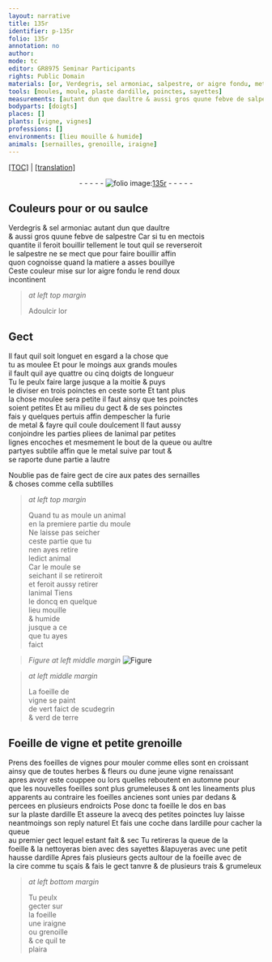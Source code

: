 ```yaml
---
layout: narrative
title: 135r
identifier: p-135r
folio: 135r
annotation: no
author:
mode: tc
editor: GR8975 Seminar Participants
rights: Public Domain
materials: [or, Verdegris, sel armoniac, salpestre, or aigre fondu, metal, cire, scudegrin, verd de terre, ardille]
tools: [moules, moule, plaste dardille, poinctes, sayettes]
measurements: [autant dun que daultre & aussi gros quune febve de salpestre, doigts]
bodyparts: [doigts]
places: []
plants: [vigne, vignes]
professions: []
environments: [lieu mouille & humide]
animals: [sernailles, grenoille, iraigne]
---
```


<p><a href="{{ site.baseurl }}/diplomatic/">[TOC]</a> | <a href="{{ site.baseurl }}/texts/p-135r_tl/" target="_blank">[translation]</a></p><div class="folio" align="center">- - - - - <a href="http://gallica.bnf.fr/ark:/12148/btv1b10500001g/f275.item.r=" target="_blank"><img src="https://cu-mkp.github.io/2017-workshop-edition/assets/photo-icon.png" alt="folio image: " style="display:inline-block; margin-bottom:-3px;"/>135r</a> - - - - - </div>  
  

## Couleurs pour <span class="m">or</span> ou saulce 

 
 <span class="m">Verdegris</span> & <span class="m">sel armoniac</span> <span class="ms">autant dun que daultre <br/> & aussi gros quune febve de <span class="m">salpestre</span></span> Car si tu en mectois <br/> quantite il feroit bouillir tellement le tout quil se reverseroit <br/> le <span class="m">salpestre</span> ne se mect que pour faire bouillir affin <br/> quon cognoisse quand la matiere a asses bouillye <br/> Ceste couleur mise sur l<span class="m">or aigre fondu</span> le rend doux <br/> incontinent 
 
> *at left top margin*
> 
> 
>   Adoulcir l<span class="m">or</span> 
 
 
  

## Gect 

 
 Il faut quil soit longuet en esgard a la chose que<br/> tu as moulee Et pour le moings aux grands <span class="tl">moules</span><br/> il fault quil aye quattre ou cinq <span class="ms"><span class="bp">doigts</span></span> de longueur <br/> Tu le peulx faire large jusque a la moitie & puys<br/> le diviser en trois poinctes en ceste sorte Et tant plus<br/> la chose moulee sera petite il faut ainsy que tes poinctes<br/> soient petites Et au milieu du gect & de ses poinctes<br/> fais y quelques pertuis affin dempescher la furie<br/> de <span class="m">metal</span> & fayre quil coule doulce<span class="exp">men</span>t Il faut aussy<br/> conjoindre les parties pliees de lanimal par petites<br/> lignes encoches et mesmement le bout de la queue ou aultre<br/> partyes subtile affin que le <span class="m">metal</span> suive par tout &<br/> se raporte dune partie a lautre
 
 Noublie pas de faire gect de <span class="m">cire</span> aux pates des <span class="al">sernailles</span><br/> & choses comme cella subtilles 
 
> *at left top margin*
> 
> 
>   Quand tu <span class="add">as</span> moule un animal<br/> en la premiere partie du <span class="tl">moule</span><br/> Ne laisse pas seicher<br/> ceste partie que tu<br/> nen ayes retire<br/> ledict animal<br/> Car le <span class="tl">moule</span> se<br/> seichant il se retireroit<br/> et feroit aussy retirer<br/> lanimal Tiens<br/> le doncq en quelque<br/> <span class="env">lieu mouille<br/> & humide</span><br/> jusque a ce<br/> que tu ayes<br/> faict
 
> *Figure*
> *at left middle margin*
> <a href="https://drive.google.com/open?id=0B9-oNrvWdlO5U3BqOGxwTHNPeVk" target="_blank"><img src="https://cu-mkp.github.io/GR8975-edition/assets/photo-icon.png" alt="Figure" style="display:inline-block; margin-bottom:-3px;"/></a>
 
> *at left middle margin*
> 
> 
>   La foeille de<br/> <span class="pa">vigne</span> se paint<br/> de vert faict de <span class="m">scudegri<span class="exp">n</span></span><br/> & <span class="m">verd de terre</span>
 
 
  

## Foeille de <span class="pa">vigne</span> et petite <span class="al">grenoille</span>

 
 P<span class="exp">rens</span> des foeilles de <span class="pa">vignes</span> pour mouler co<span class="exp">mm</span>e elles sont en croissant<br/> ainsy que de toutes herbes & fleurs ou dune jeune <span class="pa">vigne</span> renaissant<br/> apres avoyr este couppee ou lors quelles reboutent <span class="tmp">en automne</span> pour<br/> que les nouvelles foeilles sont plus grumeleuses & ont les lineaments plus<br/> apparents au contraire les foeilles ancienes sont unies par dedans &<br/> percees en plusieurs endroicts Pose donc ta foeille le dos en bas<br/> sur la <span class="tl">plaste d<span class="m">ardille</span></span> Et asseure la avecq des petites <span class="tl">poinctes</span> luy laisse<br/> neantmoings son reply naturel Et fais une coche <span class="add">dans l<span class="m">ardille</span></span> pour cacher la queue<br/> au premier gect lequel estant fait & sec Tu retireras la queue de la<br/> foeille & la nettoyeras bien avec des <span class="tl">sayettes</span> &lapuyeras avec une petit<br/> hausse d<span class="m">ardille</span> Apres fais plusieurs gects aultour de la foeille avec de<br/> la <span class="m">cire</span> co<span class="exp">mm</span>e tu sçais & fais le gect tanvre & de plusieurs trais & grumeleux
 
> *at left bottom margin*
> 
> 
>   Tu peulx<br/> gecter sur<br/> la foeille<br/> une <span class="al">iraigne</span><br/> ou <span class="al">grenoille</span><br/> & ce quil te<br/> plaira 
 
